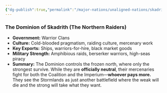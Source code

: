 ```yaml
---
{"dg-publish":true,"permalink":"/major-nations/unaligned-nations/skadrith/"}
---
```


### **The Dominion of Skadrith (The Northern Raiders)**

- **Government:** Warrior Clans
- **Culture:** Cold-blooded pragmatism, raiding culture, mercenary work
- **Key Exports:** Ships, warriors-for-hire, black market goods
- **Military Strength:** Amphibious raids, berserker warriors, high-seas piracy
- **Summary:** The Dominion controls the frozen north, where only the strongest survive. While they are **officially neutral**, their mercenaries fight for both the Coalition and the Imperium—**whoever pays more.** They see the Stormlands as just another battlefield where the weak will die and the strong will take what they want.